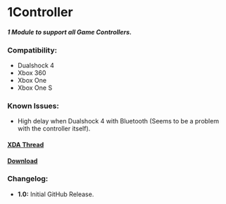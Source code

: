 # 1Controller
#### *1 Module to support all Game Controllers.*

### Compatibility:
 - Dualshock 4
 - Xbox 360
 - Xbox One
 - Xbox One S
 
 ### Known Issues:
 - High delay when Dualshock 4 with Bluetooth (Seems to be a problem with the controller itself).
 
 #### [XDA Thread](https://forum.xda-developers.com/apps/magisk/module-1controller-1-module-to-support-t3865889)
 
 #### [Download](https://drive.google.com/uc?export=download&id=1qGfT2MLXJQGa096ublDvvwuq_JIlHTY4)
 
 
 ### Changelog:
 - **1.0:** Initial GitHub Release.

